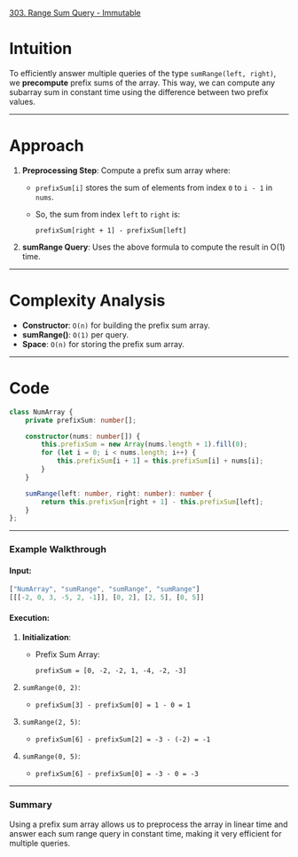 [303. Range Sum Query - Immutable](https://leetcode.com/problems/range-sum-query-immutable/)

# Intuition

To efficiently answer multiple queries of the type `sumRange(left, right)`, we **precompute** prefix sums of the array. This way, we can compute any subarray sum in constant time using the difference between two prefix values.

---

# Approach

1. **Preprocessing Step**: Compute a prefix sum array where:

   * `prefixSum[i]` stores the sum of elements from index `0` to `i - 1` in `nums`.
   * So, the sum from index `left` to `right` is:

     ```
     prefixSum[right + 1] - prefixSum[left]
     ```

2. **sumRange Query**: Uses the above formula to compute the result in O(1) time.

---

# Complexity Analysis

* **Constructor**: `O(n)` for building the prefix sum array.
* **sumRange()**: `O(1)` per query.
* **Space**: `O(n)` for storing the prefix sum array.

---

# Code

```ts
class NumArray {
    private prefixSum: number[];

    constructor(nums: number[]) {
        this.prefixSum = new Array(nums.length + 1).fill(0);
        for (let i = 0; i < nums.length; i++) {
            this.prefixSum[i + 1] = this.prefixSum[i] + nums[i];
        }
    }

    sumRange(left: number, right: number): number {
        return this.prefixSum[right + 1] - this.prefixSum[left];
    }
};

```

---

### **Example Walkthrough**

#### Input:

```ts
["NumArray", "sumRange", "sumRange", "sumRange"]
[[[-2, 0, 3, -5, 2, -1]], [0, 2], [2, 5], [0, 5]]
```

#### Execution:

1. **Initialization**:
   * Prefix Sum Array:

     ```
     prefixSum = [0, -2, -2, 1, -4, -2, -3]
     ```

2. `sumRange(0, 2)`:
   * `prefixSum[3] - prefixSum[0] = 1 - 0 = 1`

3. `sumRange(2, 5)`:
   * `prefixSum[6] - prefixSum[2] = -3 - (-2) = -1`

4. `sumRange(0, 5)`:
   * `prefixSum[6] - prefixSum[0] = -3 - 0 = -3`

---

### **Summary**

Using a prefix sum array allows us to preprocess the array in linear time and answer each sum range query in constant time, making it very efficient for multiple queries.
